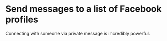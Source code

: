 # Send messages to a list of Facebook profiles

Connecting with someone via private message is incredibly powerful.
